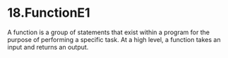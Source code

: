 # 18.FunctionE1
A function is a group of statements that exist within a program for the purpose of performing a specific task. At a high level, a function takes an input and returns an output.
